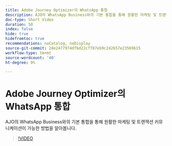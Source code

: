 ```yaml
---
title: Adobe Journey Optimizer의 WhatsApp 통합
description: AJO의 WhatsApp Business와의 기본 통합을 통해 원활한 마케팅 및 트랜잭션 커뮤니케이션이 가능한 방법을 알아봅니다.
doc-type: Short Video
duration: 50
index: false
hide: true
hidefromtoc: true
recommendations: noCatalog, noDisplay
source-git-commit: 28e2477974df6d22cff87eb9c242657e23569b15
workflow-type: tm+mt
source-wordcount: '40'
ht-degree: 0%

---
```



# Adobe Journey Optimizer의 WhatsApp 통합

AJO의 WhatsApp Business와의 기본 통합을 통해 원활한 마케팅 및 트랜잭션 커뮤니케이션이 가능한 방법을 알아봅니다.

<!-- 72_S520_3442520_49_whatsapp-integration-in-adobe-journey-optimizer -->
>[!VIDEO](https://video.tv.adobe.com/v/3458215/?learn=on&enablevpops=true)
